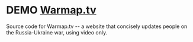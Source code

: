 # DEMO [Warmap.tv](http://warmap.tv/)
Source code for Warmap.tv -- a website that concisely updates people on the Russia-Ukraine war, using video only.
